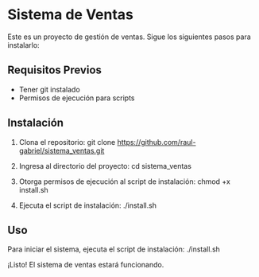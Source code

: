 # Sistema de Ventas

Este es un proyecto de gestión de ventas. Sigue los siguientes pasos para instalarlo:

## Requisitos Previos
- Tener git instalado
- Permisos de ejecución para scripts

## Instalación
1. Clona el repositorio:
   git clone https://github.com/raul-gabriel/sistema_ventas.git

2. Ingresa al directorio del proyecto:
   cd sistema_ventas

3. Otorga permisos de ejecución al script de instalación:
   chmod +x install.sh

4. Ejecuta el script de instalación:
   ./install.sh

## Uso
Para iniciar el sistema, ejecuta el script de instalación:
   ./install.sh

¡Listo! El sistema de ventas estará funcionando.

